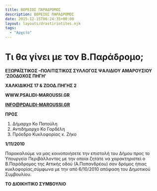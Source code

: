 ```yaml
---
title: ΒΟΡΕΙΟΣ ΠΑΡΑΔΡΟΜΟΣ
description: ΒΟΡΕΙΟΣ ΠΑΡΑΔΡΟΜΟΣ
date: 2015-12-15T06:24:35+00:00
layout: layouts/drastiriotites.njk
tags:
  - "Αρχείο"
---
```


# Τι θα γίνει με τον Β.Παράδρομο;

<!-- excerpt -->

**ΕΞΩΡΑΪΣΤΙΚΟΣ –ΠΟΛΙΤΙΣΤΙΚΟΣ ΣΥΛΛΟΓΟΣ ΨΑΛΙΔΙΟΥ ΑΜΑΡΟΥΣΙΟΥ ‘ΖΩΟΔΟΧΟΣ ΠΗΓΗ’**

**ΧΑΛΚΙΔΙΚΗΣ 17 &amp; ΖΩΟΔ.ΠΗΓΗΣ 2**

**WWW.PSALIDI-MAROUSSI.GR**

**INFO@PDALIDI-MAROUSSI.GR**

**ΠΡΟΣ**

1. Δήμαρχο Κο Πατούλη
2. Αντιδήμαρχο Κο Γαρδέλη
3. Πρόεδρο Κυκλοφορίας κ. Ζήκο

**1/11/2010**

Παρακαλούμε να μας κοινοποιήσετε την επιστολή του Δήμου προς το Υπουργείο Περιβάλλοντος με την οποία ζητάτε να χαρακτηριστεί ο Β.Παράδρομος της Αττικής οδού (Α.Παπανδρέου) σαν δρόμος ήπιας κυκλοφορίας,σύμφωνα με την από 6/10/2010 απόφαση του Δημοτικού Συμβουλίου.

**ΤΟ ΔΙΟΙΚΗΤΙΚΟ ΣΥΜΒΟΥΛΙΟ**
